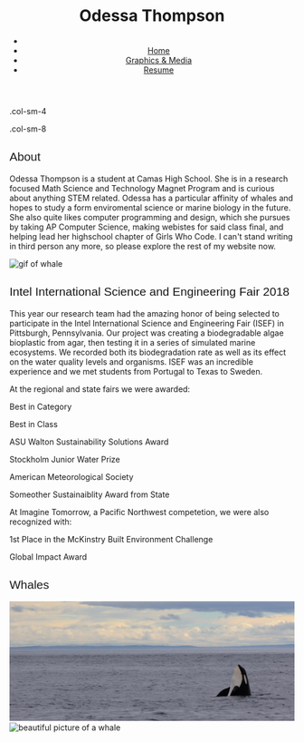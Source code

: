 	
<head>
	<title> Odessa Emmanuelle Thompson </title>
	<link href="https://fonts.googleapis.com/css?family=Montserrat:200,400" rel="stylesheet">	
	<link rel="stylesheet" type="text/css" href="main.css">
<head>
	
<header>
	<h1>Odessa Thompson</h1>
	<div class="navigation">	
		<nav>
			<ul class="navv">
				<li><a href="news.asp"></a></li>
				<li id="plswork"><a href="https://odessathompson.github.io/odessa/"> Home </a></li>
  				<li id="plswork"><a href="https://odessathompson.github.io/odessa_graphics-and-media/">Graphics & Media</a></li>
  				<li id="plswork"><a href="https://odessathompson.github.io/odessa_resume/">Resume</a></li>
			</ul>
		</nav>
	</div>
	
</header>

<body>
<div class="row">
  <div class="col-sm-4"><p>.col-sm-4<p></div>
  <div class="col-sm-8"><p>.col-sm-8<p></div>
</div>
<div class="text.main">
	<div class="row">
		<div class="col-sm-6">
		<h2 class="moveright" style="font-family: 'Montserrat', sans-serif; font-weight: 200;">About</h2>
		<p class="moveright">Odessa Thompson is a student at Camas High School. She is in a research focused Math Science and Technology Magnet Program and is curious about anything STEM related. Odessa has a particular affinity of whales and hopes to study a form enviromental science or marine biology in the future. She also quite likes computer programming and design, which she pursues by taking AP Computer Science, making webistes for said class final, and helping lead her highschool chapter of Girls Who Code. I can't stand writing in third person any more, so please explore the rest of my website now.</p>
		</div> 
		<div class="col-sm-6">
			<div class="circular--landscape">
			<img src="https://media.giphy.com/media/jWsQNUItU01l6/giphy.gif" alt="gif of whale" class="center">
			</div>
		</div>
	</div>
	<h2 style="font-family: 'Montserrat', sans-serif; font-weight: 200;">Intel International Science and Engineering Fair 2018</h2>
	<p>This year our research team had the amazing honor of being selected to participate in the Intel International Science and Engineering Fair (ISEF) in Pittsburgh, Pennsylvania. Our project was creating a biodegradable algae bioplastic from agar, then testing it in a series of simulated marine ecosystems. We recorded both its biodegradation rate as well as its effect on the water quality levels and organisms. ISEF was an incredible experience and we met students from Portugal to Texas to Sweden.<p>
	<p>At the regional and state fairs we were awarded:<p>
		<div>
			<p class="awards">Best in Category</p>
			<p class="awards">Best in Class</p>
			<p class="awards">ASU Walton Sustainability Solutions Award</p>
			<p class="awards">Stockholm Junior Water Prize</p>
			<p class="awards">American Meteorological Society</p>
			<p class="awards">Someother Sustainaiblity Award from State</p>
		</div>
	<p>At Imagine Tomorrow, a Pacific Northwest competetion, we were also recognized with:<p>
		<div>
			<p class="awards">1st Place in the McKinstry Built Environment Challenge</p>
			<p class="awards">Global Impact Award</p>
		</div>
	<h2 style="font-family: 'Montserrat', sans-serif; font-weight: 200;">Whales</h2>
	<img src="orca_whale.jpg">
	<img src="http://www.slate.com/content/dam/slate/articles/video/video/2016/11/whales_swimming_off_new_york_city_tracked_by_scientists_video/whalehellothere.jpg.CROP.promo-xlarge2.jpg" alt="beautiful picture of a whale">





